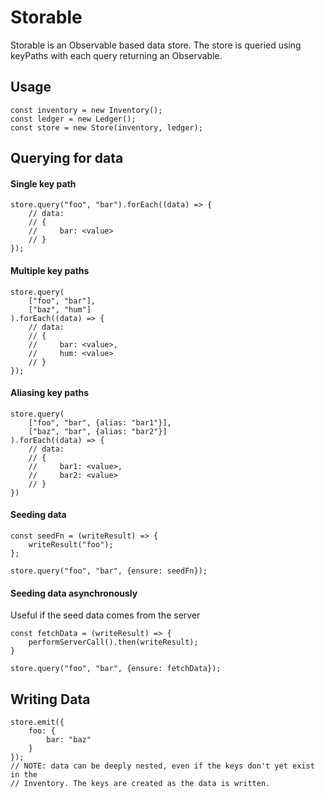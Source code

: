 # Storable
Storable is an Observable based data store. The store is queried using keyPaths with each query returning an Observable.

## Usage
```es6
const inventory = new Inventory();
const ledger = new Ledger();
const store = new Store(inventory, ledger);
```

## Querying for data
#### Single key path
```es6
store.query("foo", "bar").forEach((data) => {
    // data:
    // {
    //     bar: <value>
    // }
});
```
#### Multiple key paths
```es6
store.query(
    ["foo", "bar"],
    ["baz", "hum"]
).forEach((data) => {
    // data:
    // {
    //     bar: <value>,
    //     hum: <value>
    // }
});
```
#### Aliasing key paths
```es6
store.query(
    ["foo", "bar", {alias: "bar1"}],
    ["baz", "bar", {alias: "bar2"}]
).forEach((data) => {
    // data:
    // {
    //     bar1: <value>,
    //     bar2: <value>
    // }
})
```
#### Seeding data
```es6
const seedFn = (writeResult) => {
    writeResult("foo");
};

store.query("foo", "bar", {ensure: seedFn});
```
#### Seeding data asynchronously
Useful if the seed data comes from the server
```es6
const fetchData = (writeResult) => {
    performServerCall().then(writeResult);
}

store.query("foo", "bar", {ensure: fetchData});
```
## Writing Data
```es6
store.emit({
    foo: {
        bar: "baz"
    }
});
// NOTE: data can be deeply nested, even if the keys don't yet exist in the
// Inventory. The keys are created as the data is written.
```

